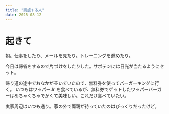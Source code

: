 ```yaml
---
title: "凱旋する人"
date: 2025-08-12
---
```


# 起きて
朝。仕事をしたり、メールを見たり。トレーニングを進めたり。

今日は帰省をするので片づけをしたりした。サボテンには日光が当たるようにセット。

帰り道の途中でおなかが空いていたので、無料券を使ってバーガーキングに行く。
いつもはワッパーJr を食べているが、無料券でゲットしたワッパーバーガーはめちゃくちゃでかくて美味しい。これだけ食べていたい。

実家周辺はいつも通り。家の外で両親が待っていたのはびっくりだったけど。